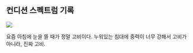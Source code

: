 ## 컨디션 스펙트럼 기록

<img src="https://github.com/BanBanMapMaker/BanBanMapMaker/assets/101504006/1e628ab5-1ef5-450f-ade0-fed621514933">

요즘 아침에 눈을 뜰 때가 정말 고비이다.
누워있는 침대에 중력이 너무 강해서 고비가 아니라,
진짜 고비.

